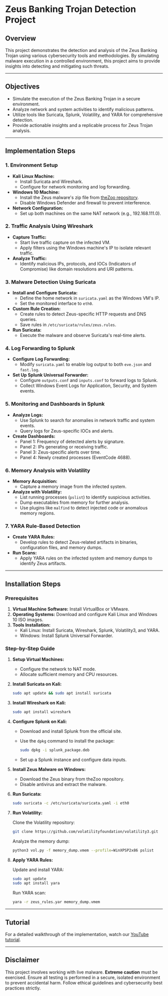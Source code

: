 # Zeus Banking Trojan Detection Project

## Overview

This project demonstrates the detection and analysis of the Zeus Banking Trojan using various cybersecurity tools and methodologies. By simulating malware execution in a controlled environment, this project aims to provide insights into detecting and mitigating such threats.

---

## Objectives

- Simulate the execution of the Zeus Banking Trojan in a secure environment.
- Analyze network and system activities to identify malicious patterns.
- Utilize tools like Suricata, Splunk, Volatility, and YARA for comprehensive detection.
- Provide actionable insights and a replicable process for Zeus Trojan analysis.

---

## Implementation Steps

### 1. Environment Setup

- **Kali Linux Machine:**
  - Install Suricata and Wireshark.
  - Configure for network monitoring and log forwarding.
- **Windows 10 Machine:**
  - Install the Zeus malware's zip file from [theZoo repository](https://github.com/ytisf/theZoo/tree/master/malware/Binaries/ZeusBankingVersion_26Nov2013).
  - Disable Windows Defender and firewall to prevent interference.
- **Network Configuration:**
  - Set up both machines on the same NAT network (e.g., 192.168.111.0).

### 2. Traffic Analysis Using Wireshark

- **Capture Traffic:**
  - Start live traffic capture on the infected VM.
  - Apply filters using the Windows machine's IP to isolate relevant traffic.
- **Analyze Traffic:**
  - Identify malicious IPs, protocols, and IOCs (Indicators of Compromise) like domain resolutions and URI patterns.

### 3. Malware Detection Using Suricata

- **Install and Configure Suricata:**
  - Define the home network in `suricata.yaml` as the Windows VM's IP.
  - Set the monitored interface to `eth0`.
- **Custom Rule Creation:**
  - Create rules to detect Zeus-specific HTTP requests and DNS queries.
  - Save rules in `/etc/suricata/rules/zeus.rules`.
- **Run Suricata:**
  - Execute the malware and observe Suricata's real-time alerts.

### 4. Log Forwarding to Splunk

- **Configure Log Forwarding:**
  - Modify `suricata.yaml` to enable log output to both `eve.json` and `fast.log`.
- **Set Up Splunk Universal Forwarder:**
  - Configure `outputs.conf` and `inputs.conf` to forward logs to Splunk.
  - Collect Windows Event Logs for Application, Security, and System events.

### 5. Monitoring and Dashboards in Splunk

- **Analyze Logs:**
  - Use Splunk to search for anomalies in network traffic and system events.
  - Query logs for Zeus-specific IOCs and alerts.
- **Create Dashboards:**
  - Panel 1: Frequency of detected alerts by signature.
  - Panel 2: IPs generating or receiving traffic.
  - Panel 3: Zeus-specific alerts over time.
  - Panel 4: Newly created processes (EventCode 4688).

### 6. Memory Analysis with Volatility

- **Memory Acquisition:**
  - Capture a memory image from the infected system.
- **Analyze with Volatility:**
  - List running processes (`pslist`) to identify suspicious activities.
  - Dump executables from memory for further analysis.
  - Use plugins like `malfind` to detect injected code or anomalous memory regions.

### 7. YARA Rule-Based Detection

- **Create YARA Rules:**
  - Develop rules to detect Zeus-related artifacts in binaries, configuration files, and memory dumps.
- **Run Scans:**
  - Apply YARA rules on the infected system and memory dumps to identify Zeus artifacts.

---

## Installation Steps

### Prerequisites

1. **Virtual Machine Software:** Install VirtualBox or VMware.
2. **Operating Systems:** Download and configure Kali Linux and Windows 10 ISO images.
3. **Tools Installation:**
   - Kali Linux: Install Suricata, Wireshark, Splunk, Volatility3, and YARA.
   - Windows: Install Splunk Universal Forwarder.

### Step-by-Step Guide

1. **Setup Virtual Machines:**

   - Configure the network to NAT mode.
   - Allocate sufficient memory and CPU resources.

2. **Install Suricata on Kali:**

   ```bash
   sudo apt update && sudo apt install suricata
   ```

3. **Install Wireshark on Kali:**

   ```bash
   sudo apt install wireshark
   ```

4. **Configure Splunk on Kali:**

   - Download and install Splunk from the official site.
   - Use the `dpkg` command to install the package:

     ```bash
     sudo dpkg -i splunk_package.deb
     ```
   - Set up a Splunk instance and configure data inputs.

5. **Install Zeus Malware on Windows:**

   - Download the Zeus binary from theZoo repository.
   - Disable antivirus and extract the malware.

6. **Run Suricata:**

   ```bash
   sudo suricata -c /etc/suricata/suricata.yaml -i eth0
   ```

7. **Run Volatility:**

   Clone the Volatility repository:

   ```bash
   git clone https://github.com/volatilityfoundation/volatility3.git
   ```

   Analyze the memory dump:

   ```bash
   python3 vol.py -f memory_dump.vmem --profile=WinXPSP2x86 pslist
   ```

8. **Apply YARA Rules:**

   Update and install YARA:

   ```bash
   sudo apt update
   sudo apt install yara
   ```

   Run YARA scan:

   ```bash
   yara -r zeus_rules.yar memory_dump.vmem
   ```

---

## Tutorial

For a detailed walkthrough of the implementation, watch our [YouTube tutorial](https://youtu.be/PkLIdSmdRyE).

---

## Disclaimer

This project involves working with live malware. **Extreme caution** must be exercised. Ensure all testing is performed in a secure, isolated environment to prevent accidental harm. Follow ethical guidelines and cybersecurity best practices strictly.

